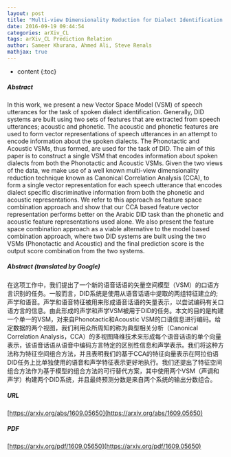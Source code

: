 ```yaml
---
layout: post
title: "Multi-view Dimensionality Reduction for Dialect Identification of Arabic Broadcast Speech"
date: 2016-09-19 09:44:54
categories: arXiv_CL
tags: arXiv_CL Prediction Relation
author: Sameer Khurana, Ahmed Ali, Steve Renals
mathjax: true
---
```


* content
{:toc}

##### Abstract
In this work, we present a new Vector Space Model (VSM) of speech utterances for the task of spoken dialect identification. Generally, DID systems are built using two sets of features that are extracted from speech utterances; acoustic and phonetic. The acoustic and phonetic features are used to form vector representations of speech utterances in an attempt to encode information about the spoken dialects. The Phonotactic and Acoustic VSMs, thus formed, are used for the task of DID. The aim of this paper is to construct a single VSM that encodes information about spoken dialects from both the Phonotactic and Acoustic VSMs. Given the two views of the data, we make use of a well known multi-view dimensionality reduction technique known as Canonical Correlation Analysis (CCA), to form a single vector representation for each speech utterance that encodes dialect specific discriminative information from both the phonetic and acoustic representations. We refer to this approach as feature space combination approach and show that our CCA based feature vector representation performs better on the Arabic DID task than the phonetic and acoustic feature representations used alone. We also present the feature space combination approach as a viable alternative to the model based combination approach, where two DID systems are built using the two VSMs (Phonotactic and Acoustic) and the final prediction score is the output score combination from the two systems.

##### Abstract (translated by Google)
在这项工作中，我们提出了一个新的语音话语的矢量空间模型（VSM）的口语方言识别的任务。一般而言，DID系统是使用从语音话语中提取的两组特征建立的;声学和语音。声学和语音特征被用来形成语音话语的矢量表示，以尝试编码有关口语方言的信息。由此形成的声学和声学VSM被用于DID的任务。本文的目的是构建一个单一的VSM，对来自Phonotactic和Acoustic VSM的口语信息进行编码。给定数据的两个视图，我们利用众所周知的称为典型相关分析（Canonical Correlation Analysis，CCA）的多视图降维技术来形成每个语音话语的单个向量表示，该语音话语从语音中编码方言特定的区别性信息和声学表示。我们将这种方法称为特征空间组合方法，并且表明我们的基于CCA的特征向量表示在阿拉伯语DID任务上比单独使用的语音和声学特征表示更好地执行。我们还提出了特征空间组合方法作为基于模型的组合方法的可行替代方案，其中使用两个VSM（声调和声学）构建两个DID系统，并且最终预测分数是来自两个系统的输出分数组合。

##### URL
[https://arxiv.org/abs/1609.05650](https://arxiv.org/abs/1609.05650)

##### PDF
[https://arxiv.org/pdf/1609.05650](https://arxiv.org/pdf/1609.05650)

